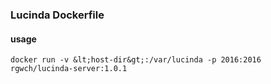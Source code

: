 ### Lucinda Dockerfile

#### usage

    docker run -v &lt;host-dir&gt;:/var/lucinda -p 2016:2016 rgwch/lucinda-server:1.0.1
    
    